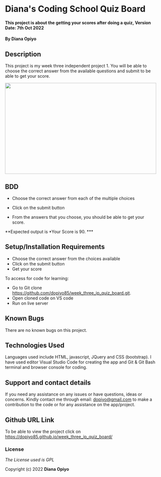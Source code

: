 # Diana's Coding School Quiz Board

#### This project is about the getting your scores after doing a quiz, Version Date: 7th Oct 2022

#### By **Diana Opiyo**

## Description

This project is my week three independent project 1. You will be able to choose the correct answer from the available questions and submit to be able to get your score.

 <img src="/images/download" width="500px" height="300px">


## BDD
* Choose the correct answer from each of the multiple choices

* Click on the submit button

* From the answers that you choose, you should be able to get your score.

**Expected output is *Your Score is 90. *** 


## Setup/Installation Requirements

- Choose the correct answer from the choices available
- Click on the submit button
- Get your score

To access for code for learning:

- Go to Git clone https://github.com/dopiyo85/week_three_ip_quiz_board.git.
- Open cloned code on VS code
- Run on live server

## Known Bugs

There are no known bugs on this project.

## Technologies Used

Languages used include HTML, javascript, JQuery and CSS (bootstrap). I have used editor Visual Studio Code for creating the app and Git & Git Bash terminal and browser console for coding.

## Support and contact details

If you need any assistance on any issues or have questions, ideas or concerns. Kindly contact me through email: dopiyo@gmail.com to make a contribution to the code or for any assistance on the app/project.

## Github URL Link

To be able to view the project click on https://dopiyo85.github.io/week_three_ip_quiz_board/

### License

_The License used is GPL_

Copyright (c) 2022 **Diana Opiyo**

